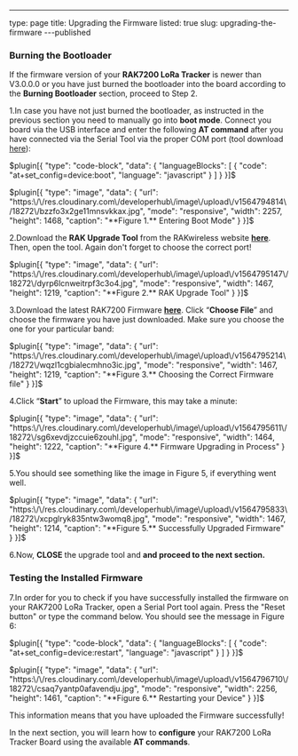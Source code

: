---
type: page
title: Upgrading the Firmware
listed: true
slug: upgrading-the-firmware
---published

### Burning the Bootloader

If the firmware version of your **RAK7200 LoRa Tracker** is newer than V3.0.0.0 or you have just burned the bootloader into the board according to the **Burning Bootloader** section, proceed to Step 2.

1.In case you have not just burned the bootloader, as instructed in the previous section you need to manually go into **boot mode**. Connect you board via the USB interface and enter the following **AT command** after you have connected via the Serial Tool via the proper COM port (tool download [here](https://downloads.rakwireless.com/en/LoRa/WisTrio-LoRa-RAK5205/Tools/RAK_SERIAL_PORT_TOOL_V1.2.1.zip)):

$plugin[{
    "type": "code-block",
    "data": {
        "languageBlocks": [
            {
                "code": "at+set_config=device:boot",
                "language": "javascript"
            }
        ]
    }
}]$

$plugin[{
    "type": "image",
    "data": {
        "url": "https:\/\/res.cloudinary.com\/developerhub\/image\/upload\/v1564794814\/18272\/bzzfo3x2ge11mnsvkkax.jpg",
        "mode": "responsive",
        "width": 2257,
        "height": 1468,
        "caption": "**Figure 1.** Entering Boot Mode"
    }
}]$

2.Download the **RAK Upgrade Tool** from the RAKwireless website **[here](https://downloads.rakwireless.com/en/LoRa/RAK612-LoRaButton/Tools/RAK%20LoRaButton%20Upgrade%20Tool%20V1.0.zip)**. Then, open the tool. Again don't forget to choose the correct port!

$plugin[{
    "type": "image",
    "data": {
        "url": "https:\/\/res.cloudinary.com\/developerhub\/image\/upload\/v1564795147\/18272\/dyrp6lcnweitrpf3c3o4.jpg",
        "mode": "responsive",
        "width": 1467,
        "height": 1219,
        "caption": "**Figure 2.** RAK Upgrade Tool"
    }
}]$

3.Download the latest RAK7200 Firmware **[here](https://downloads.rakwireless.com/en/LoRa/RAK7200-Tracker/Firmware/)**. Click “**Choose File**” and choose the firmware you have just downloaded. Make sure you choose the one for your particular band:

$plugin[{
    "type": "image",
    "data": {
        "url": "https:\/\/res.cloudinary.com\/developerhub\/image\/upload\/v1564795214\/18272\/wqzl1cgbialecmhno3ic.jpg",
        "mode": "responsive",
        "width": 1467,
        "height": 1219,
        "caption": "**Figure 3.** Choosing the Correct Firmware file"
    }
}]$

4.Click “**Start**” to upload the Firmware, this may take a minute:

$plugin[{
    "type": "image",
    "data": {
        "url": "https:\/\/res.cloudinary.com\/developerhub\/image\/upload\/v1564795611\/18272\/sg6xevdjzccuie6zouhl.jpg",
        "mode": "responsive",
        "width": 1464,
        "height": 1222,
        "caption": "**Figure 4.** Firmware Upgrading in Process"
    }
}]$

5.You should see something like the image in Figure 5, if everything went well.

$plugin[{
    "type": "image",
    "data": {
        "url": "https:\/\/res.cloudinary.com\/developerhub\/image\/upload\/v1564795833\/18272\/xcpglryk835ntw3womq8.jpg",
        "mode": "responsive",
        "width": 1467,
        "height": 1214,
        "caption": "**Figure 5.** Successfully Upgraded Firmware"
    }
}]$

6.Now, **CLOSE** the upgrade tool and **and proceed to the next section.**

### Testing the Installed Firmware

7.In order for you to check if you have successfully installed the firmware on your RAK7200 LoRa Tracker, open a Serial Port tool again.  Press the "Reset button" or type the command below. You should see the message in Figure 6:

$plugin[{
    "type": "code-block",
    "data": {
        "languageBlocks": [
            {
                "code": "at+set_config=device:restart",
                "language": "javascript"
            }
        ]
    }
}]$

$plugin[{
    "type": "image",
    "data": {
        "url": "https:\/\/res.cloudinary.com\/developerhub\/image\/upload\/v1564796710\/18272\/csaq7yantp0afavendju.jpg",
        "mode": "responsive",
        "width": 2256,
        "height": 1461,
        "caption": "**Figure 6.** Restarting your Device"
    }
}]$

This information means that you have uploaded the Firmware successfully!

In the next section, you will learn how to **configure** your RAK7200 LoRa Tracker Board using the available **AT commands**.

